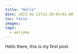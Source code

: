 ```yaml
---
title: "Hello"
date: 2023-02-11T22:39:01+01:00
toc: false
images:
tags:
  - welcome
---
```


Hello there, this is my first post.